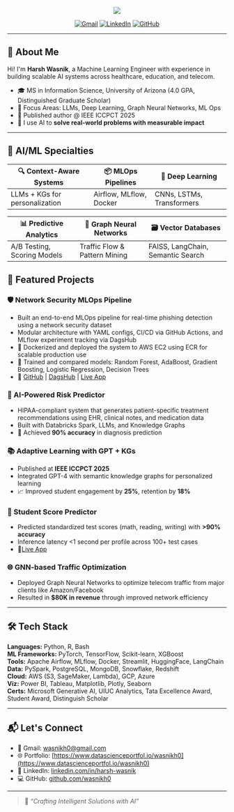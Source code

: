 <p align="center">
  <img src="https://img.shields.io/badge/Harsh%20Wasnik-Machine%20Learning%20Engineer-blue?style=for-the-badge&logo=python&logoColor=white" />
</p>


<p align="center">
  <a href="mailto:wasnikh0@gmail.com"><img src="https://img.shields.io/badge/Gmail-D14836?style=for-the-badge&logo=gmail&logoColor=white" alt="Gmail"></a>
  <a href="https://linkedin.com/in/harsh-wasnik/"><img src="https://img.shields.io/badge/LinkedIn-0A66C2?style=for-the-badge&logo=linkedin&logoColor=white" alt="LinkedIn"></a>
  <a href="https://github.com/wasnikh0"><img src="https://img.shields.io/badge/GitHub-100000?style=for-the-badge&logo=github&logoColor=white" alt="GitHub"></a>
</p>

---

## 🧠 About Me

Hi! I'm **Harsh Wasnik**, a Machine Learning Engineer with experience in building scalable AI systems across healthcare, education, and telecom.

- 🎓 MS in Information Science, University of Arizona (4.0 GPA, Distinguished Graduate Scholar)
- 🤖 Focus Areas: LLMs, Deep Learning, Graph Neural Networks, ML Ops
- 🧾 Published author @ IEEE ICCPCT 2025
- 🚀 I use AI to **solve real-world problems with measurable impact**

---

## 🤖 AI/ML Specialties

<div align="center">

| 🔍 **Context-Aware Systems** | 📦 **MLOps Pipelines** | 🧠 **Deep Learning** |
|-----------------------------|------------------------|----------------------|
| LLMs + KGs for personalization | Airflow, MLflow, Docker | CNNs, LSTMs, Transformers |

| 📊 **Predictive Analytics** | 🧮 **Graph Neural Networks** | 🗃️ **Vector Databases** |
|----------------------------|-----------------------------|--------------------------|
| A/B Testing, Scoring Models | Traffic Flow & Pattern Mining | FAISS, LangChain, Semantic Search |

</div>

## 📌 Featured Projects

### 🛡️ Network Security MLOps Pipeline  
- Built an end-to-end MLOps pipeline for real-time phishing detection using a network security dataset  
- Modular architecture with YAML configs, CI/CD via GitHub Actions, and MLflow experiment tracking via DagsHub  
- 🐳 Dockerized and deployed the system to AWS EC2 using ECR for scalable production use  
- 🧪 Trained and compared models: Random Forest, AdaBoost, Gradient Boosting, Logistic Regression, Decision Trees  
- 🔗 [GitHub](https://lnkd.in/gKHBaKpz) | [DagsHub](https://lnkd.in/gZ-5ZPsQ) | [Live App](https://lnkd.in/dPESin4n)

### 🔐 AI-Powered Risk Predictor
- HIPAA-compliant system that generates patient-specific treatment recommendations using EHR, clinical notes, and medication data
- Built with Databricks Spark, LLMs, and Knowledge Graphs
- 🏥 Achieved **90% accuracy** in diagnosis prediction

### 📚 Adaptive Learning with GPT + KGs
- Published at **IEEE ICCPCT 2025**
- Integrated GPT-4 with semantic knowledge graphs for personalized learning
- 📈 Improved student engagement by **25%**, retention by **18%**

### 🎯 Student Score Predictor
- Predicted standardized test scores (math, reading, writing) with **>90% accuracy**
- Inference latency <1 second per profile across 100+ test cases
- 🔗[Live App](https://student-performance-ml.streamlit.app/)

### 🌐 GNN-based Traffic Optimization
- Deployed Graph Neural Networks to optimize telecom traffic from major clients like Amazon/Facebook
- Resulted in **$80K in revenue** through improved network efficiency

---

## 🛠️ Tech Stack

**Languages:** Python, R, Bash  
**ML Frameworks:** PyTorch, TensorFlow, Scikit-learn, XGBoost  
**Tools:** Apache Airflow, MLflow, Docker, Streamlit, HuggingFace, LangChain  
**Data:** PySpark, PostgreSQL, MongoDB, Snowflake, Redshift  
**Cloud:** AWS (S3, SageMaker, Lambda), GCP, Azure  
**Viz:** Power BI, Tableau, Matplotlib, Plotly, Seaborn  
**Certs:** Microsoft Generative AI, UIUC Analytics, Tata Excellence Award, Student Award, Distinguish Scholar

---

## 📬 Let's Connect

- 💌 Gmail: [wasnikh0@gmail.com](mailto:wasnikh0@gmail.com)
- 🌐 Portfolio: [https://www.datascienceportfol.io/wasnikh0](https://www.datascienceportfol.io/wasnikh0)
- 🔗 LinkedIn: [linkedin.com/in/harsh-wasnik](https://linkedin.com/in/harsh-wasnik)
- 💻 GitHub: [github.com/wasnikh0](https://github.com/wasnikh0)

---

> 🧠 *“Crafting Intelligent Solutions with AI”*
